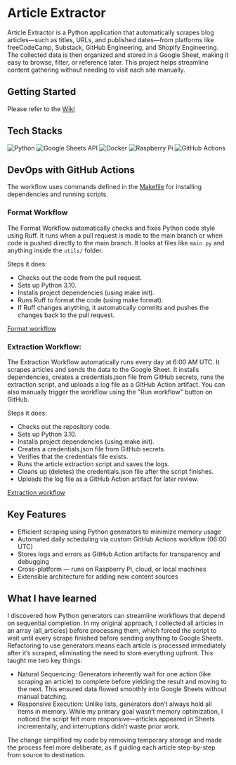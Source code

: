 # Article Extractor

Article Extractor is a Python application that automatically scrapes blog articles—such as titles, URLs, and published dates—from platforms like freeCodeCamp, Substack, GitHub Engineering, and Shopify Engineering. The collected data is then organized and stored in a Google Sheet, making it easy to browse, filter, or reference later. This project helps streamline content gathering without needing to visit each site manually.

## Getting Started

Please refer to the [Wiki](https://github.com/victoriacheng15/articles-extractor/wiki)

## Tech Stacks

![Python](https://img.shields.io/badge/Python-3.10+-3776AB.svg?style=for-the-badge&logo=Python&logoColor=white)
![Google Sheets API](https://img.shields.io/badge/Google%20Sheets-34A853.svg?style=for-the-badge&logo=Google-Sheets&logoColor=white)
![Docker](https://img.shields.io/badge/Docker-2496ED.svg?style=for-the-badge&logo=Docker&logoColor=white)
![Raspberry Pi](https://img.shields.io/badge/Raspberry%20Pi-A22846.svg?style=for-the-badge&logo=Raspberry-Pi&logoColor=white)
![GitHub Actions](https://img.shields.io/badge/GitHub%20Actions-2088FF.svg?style=for-the-badge&logo=GitHub-Actions&logoColor=white)

## DevOps with GitHub Actions

The workflow uses commands defined in the [Makefile](./Makefile) for installing dependencies and running scripts.

### Format Workflow

The Format Workflow automatically checks and fixes Python code style using Ruff. It runs when a pull request is made to the main branch or when code is pushed directly to the main branch. It looks at files like `main.py` and anything inside the `utils/` folder.

Steps it does:

- Checks out the code from the pull request.
- Sets up Python 3.10.
- Installs project dependencies (using make init).
- Runs Ruff to format the code (using make format).
- If Ruff changes anything, it automatically commits and pushes the changes back to the pull request.

[Format workflow](.github/workflows/format.yml)

###  Extraction Workflow:

The Extraction Workflow automatically runs every day at 6:00 AM UTC. It scrapes articles and sends the data to the Google Sheet. It installs dependencies, creates a credentials.json file from GitHub secrets, runs the extraction script, and uploads a log file as a GitHub Action artifact. You can also manually trigger the workflow using the "Run workflow" button on GitHub.

Steps it does:

- Checks out the repository code.
- Sets up Python 3.10.
- Installs project dependencies (using make init).
- Creates a credentials.json file from GitHub secrets.
- Verifies that the credentials file exists.
- Runs the article extraction script and saves the logs.
- Cleans up (deletes) the credentials.json file after the script finishes.
- Uploads the log file as a GitHub Action artifact for later review.

[Extraction workflow](.github/workflows/scheduled_extraction.yml)

## Key Features

- Efficient scraping using Python generators to minimize memory usage
- Automated daily scheduling via custom GitHub Actions workflow (06:00 UTC)
- Stores logs and errors as GitHub Action artifacts for transparency and debugging
- Cross-platform — runs on Raspberry Pi, cloud, or local machines
- Extensible architecture for adding new content sources

## What I have learned

I discovered how Python generators can streamline workflows that depend on sequential completion. In my original approach, I collected all articles in an array (all_articles) before processing them, which forced the script to wait until every scrape finished before sending anything to Google Sheets. Refactoring to use generators means each article is processed immediately after it’s scraped, eliminating the need to store everything upfront. This taught me two key things:

- Natural Sequencing: Generators inherently wait for one action (like scraping an article) to complete before yielding the result and moving to the next. This ensured data flowed smoothly into Google Sheets without manual batching.
- Responsive Execution: Unlike lists, generators don’t always hold all items in memory. While my primary goal wasn’t memory optimization, I noticed the script felt more responsive—articles appeared in Sheets incrementally, and interruptions didn’t waste prior work.

The change simplified my code by removing temporary storage and made the process feel more deliberate, as if guiding each article step-by-step from source to destination.
